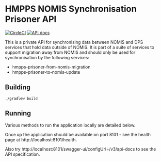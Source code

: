 # HMPPS NOMIS Synchronisation Prisoner API

[![CircleCI](https://circleci.com/gh/ministryofjustice/hmpps-nomis-prisoner-api/tree/main.svg?style=svg)](https://circleci.com/gh/ministryofjustice/hmpps-nomis-prisoner-api)
[![API docs](https://img.shields.io/badge/API_docs_-view-85EA2D.svg?logo=swagger)](https://nomis-prisoner-api-dev.prison.service.justice.gov.uk/swagger-ui/index.html?configUrl=/v3/api-docs)

This is a private API for synchronising data between NOMIS and DPS services that hold data outside of NOMIS.
It is part of a suite of services to support migration away from NOMIS and should only be used for synchronisation by the following services:
* hmpps-prisoner-from-nomis-migration   
* hmpps-prisoner-to-nomis-update


## Building

```./gradlew build```

## Running

Various methods to run the application locally are detailed below.

Once up the application should be available on port 8101 - see the health page at http://localhost:8101/health.

Also try http://localhost:8101/swagger-ui/configUrl=/v3/api-docs to see the API specification.

